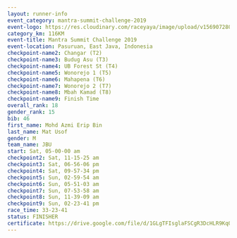 ```yaml
---
layout: runner-info 
event_category: mantra-summit-challenge-2019 
event-logo: https://res.cloudinary.com/raceyaya/image/upload/v1569072809/logo/mantra-image_segrbx.jpg
category_km: 116KM 
event-title: Mantra Summit Challenge 2019 
event-location: Pasuruan, East Java, Indonesia 
checkpoint-name2: Changar (T2) 
checkpoint-name3: Budug Asu (T3) 
checkpoint-name4: UB Forest St (T4) 
checkpoint-name5: Wonorejo 1 (T5) 
checkpoint-name6: Mahapena (T6) 
checkpoint-name7: Wonorejo 2 (T7) 
checkpoint-name8: Mbah Kamad (T8) 
checkpoint-name9: Finish Time
overall_rank: 18
gender_rank: 15
bib: 46
first_name: Mohd Azmi Erip Bin
last_name: Mat Usof
gender: M
team_name: JBU
start: Sat, 05-00-00 am
checkpoint2: Sat, 11-15-25 am
checkpoint3: Sat, 06-56-06 pm
checkpoint4: Sat, 09-57-34 pm
checkpoint5: Sun, 02-59-54 am
checkpoint6: Sun, 05-51-03 am
checkpoint7: Sun, 07-53-58 am
checkpoint8: Sun, 11-39-09 am
checkpoint9: Sun, 02-23-41 pm
race_time: 33-23-41
status: FINISHER
certificate: https://drive.google.com/file/d/1GLgTFIsglaFSCgR3DcHLR9KqOMJm6Phu/view?usp=sharing
---
```

